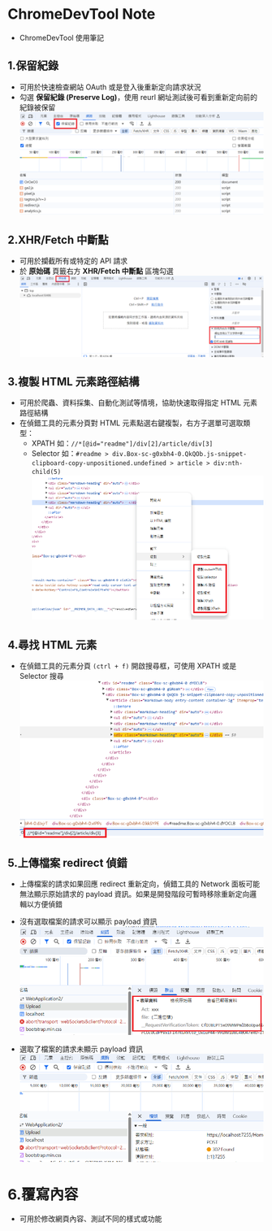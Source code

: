 ﻿# ChromeDevTool Note

- ChromeDevTool 使用筆記

## 1.保留紀錄

- 可用於快速檢查網站 OAuth 或是登入後重新定向請求狀況
- 勾選 **保留紀錄 (Preserve Log)**，使用 reurl 網址測試後可看到重新定向前的紀錄被保留
![](01.png)

## 2.XHR/Fetch 中斷點
- 可用於攔截所有或特定的 API 請求
- 於 **原始碼** 頁籤右方 **XHR/Fetch 中斷點** 區塊勾選
![](02.png)

## 3.複製 HTML 元素路徑結構
- 可用於爬蟲、資料採集、自動化測試等情境，協助快速取得指定 HTML 元素路徑結構
- 在偵錯工具的元素分頁對 HTML 元素點選右鍵複製，右方子選單可選取類型：
  - XPATH 如：`//*[@id="readme"]/div[2]/article/div[3]`
  - Selector 如：`#readme > div.Box-sc-g0xbh4-0.QkQOb.js-snippet-clipboard-copy-unpositioned.undefined > article > div:nth-child(5)`  
![](03.png)

## 4.尋找 HTML 元素
- 在偵錯工具的元素分頁 `(ctrl + f)` 開啟搜尋框，可使用 XPATH 或是 Selector 搜尋
![](04.png)

## 5.上傳檔案 redirect 偵錯
- 上傳檔案的請求如果回應 redirect 重新定向，偵錯工具的 Network 面板可能無法顯示原始請求的 payload 資訊。如果是開發階段可暫時移除重新定向邏輯以方便偵錯

- 沒有選取檔案的請求可以顯示 payload 資訊
![](05.png)

- 選取了檔案的請求未顯示 payload 資訊
![](06.png)

# 6.覆寫內容

- 可用於修改網頁內容、測試不同的樣式或功能
